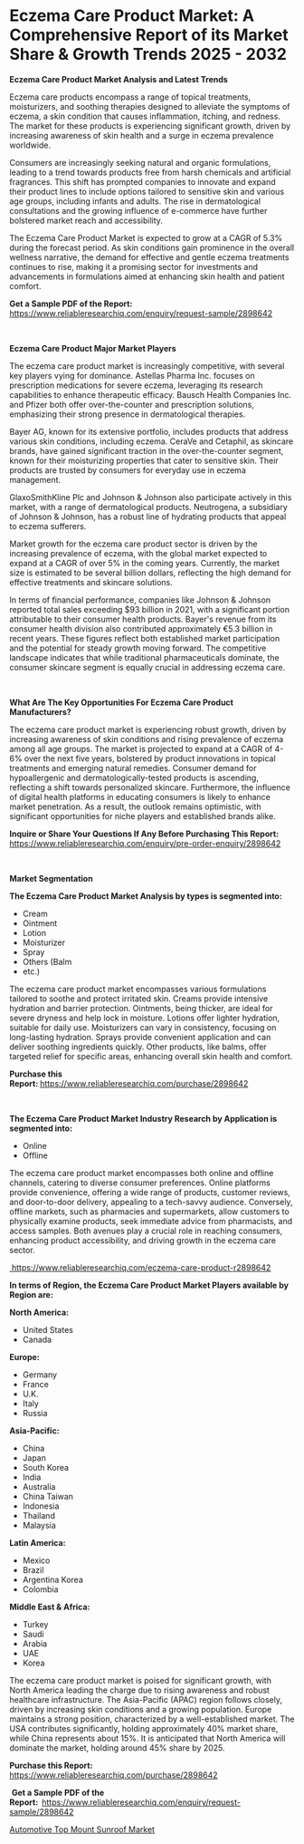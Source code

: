 <p><h1>Eczema Care Product Market: A Comprehensive Report of its Market Share & Growth Trends 2025 - 2032</h1></p><p><strong>Eczema Care Product Market Analysis and Latest Trends</strong></p>
<p><p>Eczema care products encompass a range of topical treatments, moisturizers, and soothing therapies designed to alleviate the symptoms of eczema, a skin condition that causes inflammation, itching, and redness. The market for these products is experiencing significant growth, driven by increasing awareness of skin health and a surge in eczema prevalence worldwide. </p><p>Consumers are increasingly seeking natural and organic formulations, leading to a trend towards products free from harsh chemicals and artificial fragrances. This shift has prompted companies to innovate and expand their product lines to include options tailored to sensitive skin and various age groups, including infants and adults. The rise in dermatological consultations and the growing influence of e-commerce have further bolstered market reach and accessibility.</p><p>The Eczema Care Product Market is expected to grow at a CAGR of 5.3% during the forecast period. As skin conditions gain prominence in the overall wellness narrative, the demand for effective and gentle eczema treatments continues to rise, making it a promising sector for investments and advancements in formulations aimed at enhancing skin health and patient comfort.</p></p>
<p><strong>Get a Sample PDF of the Report:&nbsp;</strong> <a href="https://www.reliableresearchiq.com/enquiry/request-sample/2898642?utm_campaign=2297&utm_medium=2&utm_source=Github&utm_content=ia&utm_term=15032025&utm_id=eczema-care-product">https://www.reliableresearchiq.com/enquiry/request-sample/2898642</a></p>
<p>&nbsp;</p>
<p><strong>Eczema Care Product Major Market Players</strong></p>
<p><p>The eczema care product market is increasingly competitive, with several key players vying for dominance. Astellas Pharma Inc. focuses on prescription medications for severe eczema, leveraging its research capabilities to enhance therapeutic efficacy. Bausch Health Companies Inc. and Pfizer both offer over-the-counter and prescription solutions, emphasizing their strong presence in dermatological therapies.</p><p>Bayer AG, known for its extensive portfolio, includes products that address various skin conditions, including eczema. CeraVe and Cetaphil, as skincare brands, have gained significant traction in the over-the-counter segment, known for their moisturizing properties that cater to sensitive skin. Their products are trusted by consumers for everyday use in eczema management.</p><p>GlaxoSmithKline Plc and Johnson & Johnson also participate actively in this market, with a range of dermatological products. Neutrogena, a subsidiary of Johnson & Johnson, has a robust line of hydrating products that appeal to eczema sufferers. </p><p>Market growth for the eczema care product sector is driven by the increasing prevalence of eczema, with the global market expected to expand at a CAGR of over 5% in the coming years. Currently, the market size is estimated to be several billion dollars, reflecting the high demand for effective treatments and skincare solutions.</p><p>In terms of financial performance, companies like Johnson & Johnson reported total sales exceeding $93 billion in 2021, with a significant portion attributable to their consumer health products. Bayer's revenue from its consumer health division also contributed approximately €5.3 billion in recent years. These figures reflect both established market participation and the potential for steady growth moving forward. The competitive landscape indicates that while traditional pharmaceuticals dominate, the consumer skincare segment is equally crucial in addressing eczema care.</p></p>
<p>&nbsp;</p>
<p><strong>What Are The Key Opportunities For Eczema Care Product Manufacturers?</strong></p>
<p><p>The eczema care product market is experiencing robust growth, driven by increasing awareness of skin conditions and rising prevalence of eczema among all age groups. The market is projected to expand at a CAGR of 4-6% over the next five years, bolstered by product innovations in topical treatments and emerging natural remedies. Consumer demand for hypoallergenic and dermatologically-tested products is ascending, reflecting a shift towards personalized skincare. Furthermore, the influence of digital health platforms in educating consumers is likely to enhance market penetration. As a result, the outlook remains optimistic, with significant opportunities for niche players and established brands alike.</p></p>
<p><strong>Inquire or Share Your Questions If Any Before Purchasing This Report:</strong> <a href="https://www.reliableresearchiq.com/enquiry/pre-order-enquiry/2898642?utm_campaign=2297&utm_medium=2&utm_source=Github&utm_content=ia&utm_term=15032025&utm_id=eczema-care-product">https://www.reliableresearchiq.com/enquiry/pre-order-enquiry/2898642</a></p>
<p>&nbsp;</p>
<p><strong>Market Segmentation</strong></p>
<p><strong>The Eczema Care Product Market Analysis by types is segmented into:</strong></p>
<p><ul><li>Cream</li><li>Ointment</li><li>Lotion</li><li>Moisturizer</li><li>Spray</li><li>Others (Balm</li><li>etc.)</li></ul></p>
<p><p>The eczema care product market encompasses various formulations tailored to soothe and protect irritated skin. Creams provide intensive hydration and barrier protection. Ointments, being thicker, are ideal for severe dryness and help lock in moisture. Lotions offer lighter hydration, suitable for daily use. Moisturizers can vary in consistency, focusing on long-lasting hydration. Sprays provide convenient application and can deliver soothing ingredients quickly. Other products, like balms, offer targeted relief for specific areas, enhancing overall skin health and comfort.</p></p>
<p><strong>Purchase this Report:&nbsp;</strong><a href="https://www.reliableresearchiq.com/purchase/2898642?utm_campaign=2297&utm_medium=2&utm_source=Github&utm_content=ia&utm_term=15032025&utm_id=eczema-care-product">https://www.reliableresearchiq.com/purchase/2898642</a></p>
<p>&nbsp;</p>
<p><strong>The Eczema Care Product Market Industry Research by Application is segmented into:</strong></p>
<p><ul><li>Online</li><li>Offline</li></ul></p>
<p><p>The eczema care product market encompasses both online and offline channels, catering to diverse consumer preferences. Online platforms provide convenience, offering a wide range of products, customer reviews, and door-to-door delivery, appealing to a tech-savvy audience. Conversely, offline markets, such as pharmacies and supermarkets, allow customers to physically examine products, seek immediate advice from pharmacists, and access samples. Both avenues play a crucial role in reaching consumers, enhancing product accessibility, and driving growth in the eczema care sector.</p></p>
<p><a href="https://www.reliableresearchiq.com/eczema-care-product-r2898642?utm_campaign=2297&utm_medium=2&utm_source=Github&utm_content=ia&utm_term=15032025&utm_id=eczema-care-product">&nbsp;https://www.reliableresearchiq.com/eczema-care-product-r2898642</a></p>
<p><strong>In terms of Region, the Eczema Care Product Market Players available by Region are:</strong></p>
<p>
    <p> <strong> North America: </strong>
        <ul>
            <li>United States</li>
            <li>Canada</li>
        </ul>
        </p> 
    <p> <strong> Europe: </strong>
        <ul>
            <li>Germany</li>
            <li>France</li>
            <li>U.K.</li>
            <li>Italy</li>
            <li>Russia</li>
        </ul>
        </p> 
    <p> <strong> Asia-Pacific: </strong>
        <ul>
            <li>China</li>
            <li>Japan</li>
            <li>South Korea</li>
            <li>India</li>
            <li>Australia</li>
            <li>China Taiwan</li>
            <li>Indonesia</li>
            <li>Thailand</li>
            <li>Malaysia</li>
        </ul>
        </p> 
    <p> <strong> Latin America: </strong>
        <ul>
            <li>Mexico</li>
            <li>Brazil</li>
            <li>Argentina Korea</li>
            <li>Colombia</li>
        </ul>
        </p> 
    <p> <strong> Middle East & Africa: </strong>
        <ul>
            <li>Turkey</li>
            <li>Saudi</li>
            <li>Arabia</li>
            <li>UAE</li>
            <li>Korea</li>
        </ul>
    </p>
    </p>
<p><p>The eczema care product market is poised for significant growth, with North America leading the charge due to rising awareness and robust healthcare infrastructure. The Asia-Pacific (APAC) region follows closely, driven by increasing skin conditions and a growing population. Europe maintains a strong position, characterized by a well-established market. The USA contributes significantly, holding approximately 40% market share, while China represents about 15%. It is anticipated that North America will dominate the market, holding around 45% share by 2025.</p></p>
<p><strong>Purchase this Report: </strong><a href="https://www.reliableresearchiq.com/purchase/2898642?utm_campaign=2297&utm_medium=2&utm_source=Github&utm_content=ia&utm_term=15032025&utm_id=eczema-care-product">https://www.reliableresearchiq.com/purchase/2898642</a></p>
<p>&nbsp;<strong>Get a Sample PDF of the Report:&nbsp;&nbsp;</strong><a href="https://www.reliableresearchiq.com/enquiry/request-sample/2898642?utm_campaign=2297&utm_medium=2&utm_source=Github&utm_content=ia&utm_term=15032025&utm_id=eczema-care-product">https://www.reliableresearchiq.com/enquiry/request-sample/2898642</a></p>
<p><strong></strong></p>
<p><p><a href="https://github.com/AngelaWalsh696/Market-Research-Report-List-1/blob/main/automotive-top-mount-sunroof-market.md?utm_campaign=2297&utm_medium=2&utm_source=Github&utm_content=ia&utm_term=15032025&utm_id=eczema-care-product">Automotive Top Mount Sunroof Market</a></p></p>